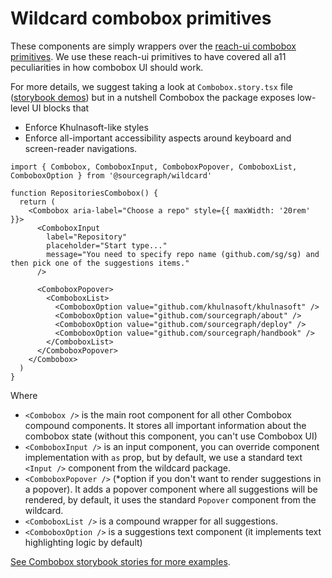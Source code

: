 # Wildcard combobox primitives

These components are simply wrappers over the [reach-ui combobox primitives](https://reach.tech/combobox#comboboxpopover).
We use these reach-ui primitives to have covered all a11 peculiarities in how combobox UI should work.

For more details, we suggest taking a look at `Combobox.story.tsx` file ([storybook demos](https://storybook.sgdev.org/?path=/story/wildcard-combobox--combobox-demo)) but in a nutshell Combobox
the package exposes low-level UI blocks that

- Enforce Khulnasoft-like styles
- Enforce all-important accessibility aspects around keyboard and screen-reader navigations.

```tsx
import { Combobox, ComboboxInput, ComboboxPopover, ComboboxList, ComboboxOption } from '@sourcegraph/wildcard'

function RepositoriesCombobox() {
  return (
    <Combobox aria-label="Choose a repo" style={{ maxWidth: '20rem' }}>
      <ComboboxInput
        label="Repository"
        placeholder="Start type..."
        message="You need to specify repo name (github.com/sg/sg) and then pick one of the suggestions items."
      />

      <ComboboxPopover>
        <ComboboxList>
          <ComboboxOption value="github.com/khulnasoft/khulnasoft" />
          <ComboboxOption value="github.com/sourcegraph/about" />
          <ComboboxOption value="github.com/sourcegraph/deploy" />
          <ComboboxOption value="github.com/sourcegraph/handbook" />
        </ComboboxList>
      </ComboboxPopover>
    </Combobox>
  )
}
```

Where

- `<Combobox />` is the main root component for all other Combobox compound components. It stores all important
  information about the combobox state (without this component, you can't use Combobox UI)
- `<ComboboxInput />` is an input component, you can override component implementation with `as` prop, but by
  default, we use a standard text `<Input />` component from the wildcard package.
- `<ComboboxPopover />` (\*option if you don't want to render suggestions in a popover). It adds a popover component where
  all suggestions will be rendered, by default, it uses the standard `Popover` component from the wildcard.
- `<ComboboxList />` is a compound wrapper for all suggestions.
- `<ComboboxOption />` is a suggestions text component (it implements text highlighting logic by default)

[See Combobox storybook stories for more examples](https://storybook.sgdev.org/?path=/story/wildcard-combobox--combobox-demo).

